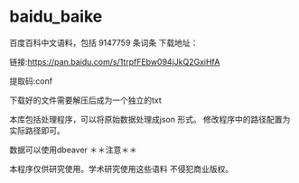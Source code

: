 # baidu_baike

百度百科中文语料，包括 9147759 条词条
下载地址：

链接:https://pan.baidu.com/s/1trpfFEbw094jJkQ2GxiHfA 


提取码:conf 

下载好的文件需要解压后成为一个独立的txt 

本库包括处理程序，可以将原始数据处理成json  形式。
修改程序中的路径配置为实际路径即可。


数据可以使用dbeaver 
＊＊注意＊＊

本程序仅供研究使用。学术研究使用这些语料 不侵犯商业版权。
